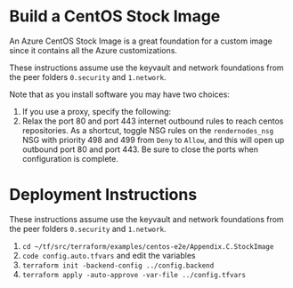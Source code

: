 # Build a CentOS Stock Image

An Azure CentOS Stock Image is a great foundation for a custom image since it contains all the Azure customizations.

These instructions assume use the keyvault and network foundations from the peer folders `0.security` and `1.network`.

Note that as you install software you may have two choices:
1. If you use a proxy, specify the following:
2. Relax the port 80 and port 443 internet outbound rules to reach centos repositories.  As a shortcut, toggle NSG rules on the `rendernodes_nsg` NSG with priority 498 and 499 from `Deny` to `Allow`, and this will open up outbound port 80 and port 443.  Be sure to close the ports when configuration is complete.

# Deployment Instructions

These instructions assume use the keyvault and network foundations from the peer folders `0.security` and `1.network`.

1. `cd ~/tf/src/terraform/examples/centos-e2e/Appendix.C.StockImage`
1. `code config.auto.tfvars` and edit the variables
1. `terraform init -backend-config ../config.backend`
1. `terraform apply -auto-approve -var-file ../config.tfvars`

